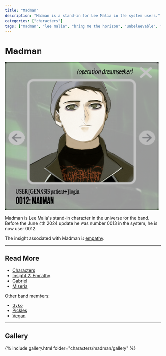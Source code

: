 ```yaml
---
title: "Madman"
description: "Madman is a stand-in for Lee Malia in the system users."
categories: ["characters"]
tags: ["madman", "lee malia", "bring me the horizon", "unbeleevable", "bmth"]
---
```


# Madman

![Madman's avatar](https://raw.githubusercontent.com/bmth-arg-wiki/wiki-assets/main/characters/madman/12madman.png)

Madman is Lee Malia's stand-in character in the universe for the band. Before the June 4th 2024 
update he was number 0013 in the system, he is now user 0012.

The insight associated with Madman is [empathy](../lore/insight2-empathy).

***

## Read More

- [Characters](../characters)
- [Insight 2: Empathy](../lore/insight2-empathy)
- [Gabriel](gabriel)
- [Miseria](miseria)

Other band members:

- [Syko](syko)
- [Pickles](pickles)
- [Vegan](vegan)

***

## Gallery

{% include gallery.html folder="characters/madman/gallery" %}